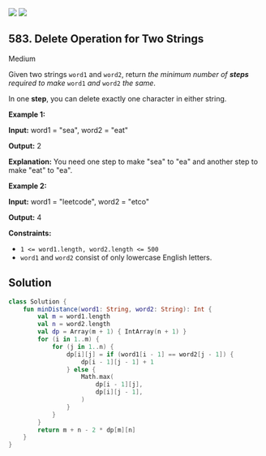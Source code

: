 [![](https://img.shields.io/github/stars/javadev/LeetCode-in-Kotlin?label=Stars&style=flat-square)](https://github.com/javadev/LeetCode-in-Kotlin)
[![](https://img.shields.io/github/forks/javadev/LeetCode-in-Kotlin?label=Fork%20me%20on%20GitHub%20&style=flat-square)](https://github.com/javadev/LeetCode-in-Kotlin/fork)

## 583\. Delete Operation for Two Strings

Medium

Given two strings `word1` and `word2`, return _the minimum number of **steps** required to make_ `word1` _and_ `word2` _the same_.

In one **step**, you can delete exactly one character in either string.

**Example 1:**

**Input:** word1 = "sea", word2 = "eat"

**Output:** 2

**Explanation:** You need one step to make "sea" to "ea" and another step to make "eat" to "ea".

**Example 2:**

**Input:** word1 = "leetcode", word2 = "etco"

**Output:** 4

**Constraints:**

*   `1 <= word1.length, word2.length <= 500`
*   `word1` and `word2` consist of only lowercase English letters.

## Solution

```kotlin
class Solution {
    fun minDistance(word1: String, word2: String): Int {
        val m = word1.length
        val n = word2.length
        val dp = Array(m + 1) { IntArray(n + 1) }
        for (i in 1..m) {
            for (j in 1..n) {
                dp[i][j] = if (word1[i - 1] == word2[j - 1]) {
                    dp[i - 1][j - 1] + 1
                } else {
                    Math.max(
                        dp[i - 1][j],
                        dp[i][j - 1],
                    )
                }
            }
        }
        return m + n - 2 * dp[m][n]
    }
}
```